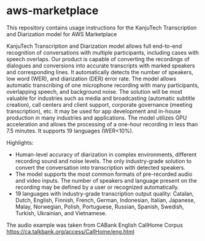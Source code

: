 # aws-marketplace
This repository contains usage instructions for the KanjuTech Transcription and Diarization model for AWS Marketplace

KanjuTech Transcription and Diarization model allows full end-to-end recognition of conversations with multiple participants, including cases with speech overlaps. Our product is capable of converting the recordings of dialogues and conversions into accurate transcripts with marked speakers and corresponding lines. It automatically detects the number of speakers, low word (WER), and diarization (DER) error rate. The model allows automatic transcribing of one microphone recording with many participants, overlapping speech, and background noise. The solution will be most valuable for industries such as media and broadcasting (automatic subtitle creation), call centers and client support, corporate governance (meeting transcription), etc. It may be used for app development and in-house production in many industries and applications. The model utilizes GPU acceleration and allows the processing of a one-hour recording in less than 7.5 minutes. It supports 19 languages (WER<10%).

Highlights:

- Human-level accuracy of diarization in complex environments, different recording sound and noise levels. The only industry-grade solution to convert the conversation into transcription with detected speakers.
- The model supports the most common formats of pre-recorded audio and video inputs. The number of speakers and language present on the recording may be defined by a user or recognized automatically.
- 19 languages with industry-grade transcription output quality: Catalan, Dutch, English, Finnish, French, German, Indonesian, Italian, Japanese, Malay, Norwegian, Polish, Portuguese, Russian, Spanish, Swedish, Turkish, Ukrainian, and Vietnamese.

The audio example was taken from CABank English CallHome Corpus https://ca.talkbank.org/access/CallHome/eng.html
